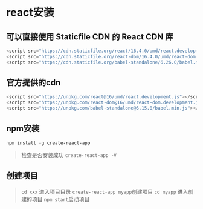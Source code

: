 # react安装

## 可以直接使用 Staticfile CDN 的 React CDN 库

```js
<script src="https://cdn.staticfile.org/react/16.4.0/umd/react.development.js"></script>
<script src="https://cdn.staticfile.org/react-dom/16.4.0/umd/react-dom.development.js"></script>
<script src="https://cdn.staticfile.org/babel-standalone/6.26.0/babel.min.js"></script>

```

## 官方提供的cdn

```js
<script src="https://unpkg.com/react@16/umd/react.development.js"></script>
<script src="https://unpkg.com/react-dom@16/umd/react-dom.development.js"></script>
<script src="https://unpkg.com/babel-standalone@6.15.0/babel.min.js"></script>
```

## npm安装

`npm install -g create-react-app`
>检查是否安装成功 `create-react-app -V`

## 创建项目 

>`cd xxx` 进入项目目录
>`create-react-app myapp`创建项目
>`cd myapp` 进入创建的项目
>`npm start`启动项目
